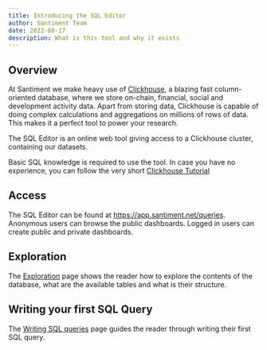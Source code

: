 ```yaml
---
title: Introducing the SQL Editor
author: Santiment Team
date: 2022-08-17
description: What is this tool and why it exists
---
```


## Overview 

At Santiment we make heavy use of [Clickhouse](https://clickhouse.com/), a blazing fast
column-oriented database, where we store on-chain, financial, social and development activity data.
Apart from storing data, Clickhouse is capable of doing complex calculations and aggregations on
millions of rows of data. This makes it a perfect tool to power your research.

The SQL Editor is an online web tool giving access to a Clickhouse cluster, containing our datasets.

Basic SQL knowledge is required to use the tool. In case you have no experience, you can follow the
very short [Clickhouse Tutorial]()

## Access

The SQL Editor can be found at https://app.santiment.net/queries.
Anonymous users can browse the public dashboards. Logged in users can create public and private dashboards.

## Exploration

The [Exploration](/sql-editor/exploration) page shows the reader how to explore the contents of the database,
what are the available tables and what is their structure.

## Writing your first SQL Query

The [Writing SQL queries](/sql-editor/writing-sql-queries) page guides the reader through writing their first
SQL query.
